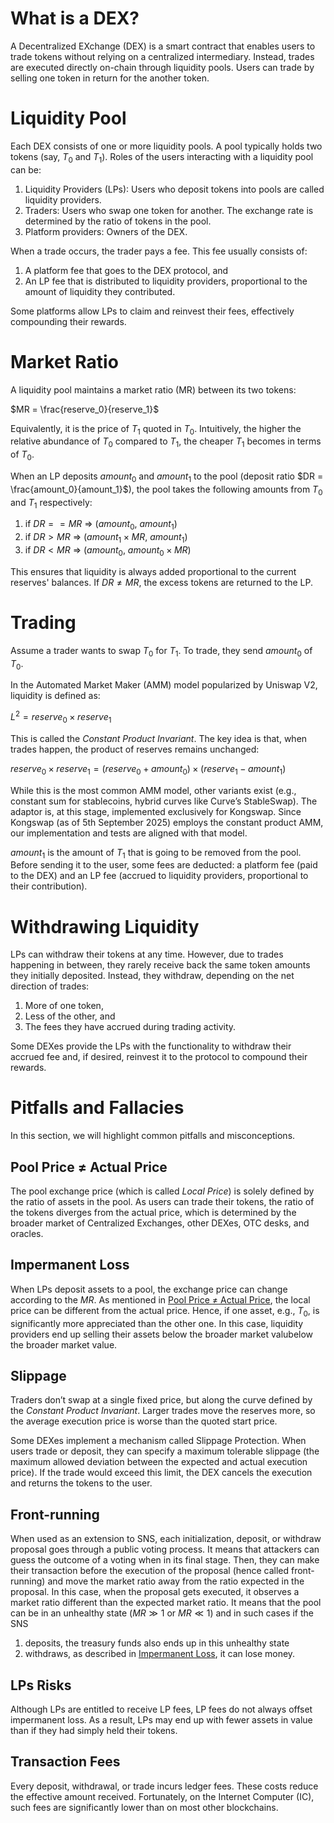 # What is a DEX?

A Decentralized EXchange (DEX) is a smart contract that enables users to trade tokens without relying on a centralized intermediary. Instead, trades are executed directly on-chain through liquidity pools.
Users can trade by selling one token in return for the another token.

# Liquidity Pool

Each DEX consists of one or more liquidity pools. A pool typically holds two tokens (say, $T_0$ and $T_1$). 
Roles of the users interacting with a liquidity pool can be:

1. Liquidity Providers (LPs): Users who deposit tokens into pools are called liquidity providers.
2. Traders: Users who swap one token for another. The exchange rate is determined by the ratio of tokens in the pool.
3. Platform providers: Owners of the DEX.


When a trade occurs, the trader pays a fee. This fee usually consists of:
1. A platform fee that goes to the DEX protocol, and
2. An LP fee that is distributed to liquidity providers, proportional to the amount of liquidity they contributed.

Some platforms allow LPs to claim and reinvest their fees, effectively compounding their rewards.

# Market Ratio

A liquidity pool maintains a market ratio (MR) between its two tokens:

$MR = \frac{reserve_0}{reserve_1}$

Equivalently, it is the price of $T_1$ quoted in $T_0$. Intuitively, the higher the relative abundance of $T_0$ compared to $T_1$, the cheaper $T_1$ becomes in terms of $T_0$.

When an LP deposits $amount_0$ and $amount_1$ to the pool (deposit ratio $DR = \frac{amount_0}{amount_1}$), the pool takes the following amounts from $T_0$ and $T_1$ respectively:

1. if $DR == MR$ => ($amount_0$, $amount_1$)
2. if $DR >  MR$ => ($amount_1 \times MR$, $amount_1$)
3. if $DR <  MR$ => ($amount_0$, $amount_0 \times MR$)

This ensures that liquidity is always added proportional to the current reserves' balances.
If $DR \ne MR$, the excess tokens are returned to the LP.

# Trading

Assume a trader wants to swap $T_0$ for $T_1$. To trade, they send $amount_0$ of $T_0$.

In the Automated Market Maker (AMM) model popularized by Uniswap V2, liquidity is defined as:

$L^2 = reserve_0 \times reserve_1$

This is called the *Constant Product Invariant*. The key idea is that, when trades happen, the product of reserves remains unchanged:

$reserve_0 \times reserve_1 = (reserve_0 + amount_0) \times (reserve_1 - amount_1)$

While this is the most common AMM model, other variants exist (e.g., constant sum for stablecoins, hybrid curves like Curve’s StableSwap).
The adaptor is, at this stage, implemented exclusively for Kongswap. Since Kongswap (as of 5th September 2025) employs the constant product AMM, our implementation and tests are aligned with that model.

$amount_1$ is the amount of $T_1$ that is going to be removed from the pool. Before sending
it to the user, some fees are deducted: a platform fee (paid to the DEX) and an LP fee (accrued to liquidity providers, proportional to their contribution).

# Withdrawing Liquidity

LPs can withdraw their tokens at any time. However, due to trades happening in between, they rarely receive back the same token amounts they initially deposited. Instead, they withdraw, depending on the net direction of trades:

1. More of one token,
2. Less of the other, and
3. The fees they have accrued during trading activity.

Some DEXes provide the LPs with the functionality to withdraw their accrued fee and, if desired, reinvest it to
the protocol to compound their rewards.

# Pitfalls and Fallacies

In this section, we will highlight common pitfalls and misconceptions.

## Pool Price $\ne$ Actual Price

The pool exchange price (which is called *Local Price*) is solely defined by the ratio of assets in the pool. As users can trade their tokens, the ratio of the tokens diverges from the actual price, which is determined by the broader market of Centralized Exchanges, other DEXes, OTC desks, and oracles.

## Impermanent Loss

When LPs deposit assets to a pool, the exchange price can change according to the $MR$. As mentioned in [Pool Price $\ne$ Actual Price](#pool-price-actual-price), the local price can be different from the actual price. Hence, if one asset, e.g., $T_0$, is significantly more appreciated than the other one. In this case, liquidity providers end up selling their assets below the broader market valubelow the broader market value.

## Slippage

Traders don’t swap at a single fixed price, but along the curve defined by the *Constant Product Invariant*. Larger trades move the reserves more, so the average execution price is worse than the quoted start price.

Some DEXes implement a mechanism called Slippage Protection. When users trade or deposit, they can specify a maximum tolerable slippage (the maximum allowed deviation between the expected and actual execution price). If the trade would exceed this limit, the DEX cancels the execution and returns the tokens to the user.

## Front-running

When used as an extension to SNS, each initialization, deposit, or withdraw proposal goes through a public voting process. It means that attackers can guess the outcome of a voting when in its final stage. Then, they can make their transaction before the execution of the proposal (hence called front-running) and move the market ratio away from the ratio expected in the proposal. In this case, when the proposal gets executed, it observes a market ratio different than the expected market ratio. It means that the pool can be in an unhealthy state ($MR \gg 1$ or $MR \ll 1$) and in such cases if the SNS

1. deposits, the treasury funds also ends up in this unhealthy state
2. withdraws, as described in [Impermanent Loss](#impermanent-loss), it can lose money.

## LPs Risks

Although LPs are entitled to receive LP fees, LP fees do not always offset impermanent loss. As a result, LPs may end up with fewer assets in value than if they had simply held their tokens.

## Transaction Fees

Every deposit, withdrawal, or trade incurs ledger fees. These costs reduce the effective amount received. Fortunately, on the Internet Computer (IC), such fees are significantly lower than on most other blockchains.
